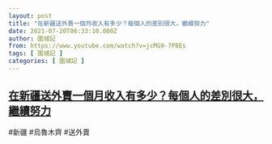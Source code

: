 ```yaml
---
layout: post
title: "在新疆送外賣一個月收入有多少？每個人的差別很大，繼續努力"
date: 2021-07-20T06:33:10.000Z
author: 圍城記
from: https://www.youtube.com/watch?v=jcMG9-7P8Es
tags: [ 圍城記 ]
categories: [ 圍城記 ]
---
```

<!--1626762790000-->
[在新疆送外賣一個月收入有多少？每個人的差別很大，繼續努力](https://www.youtube.com/watch?v=jcMG9-7P8Es)
------

<div>
#新疆 #烏魯木齊 #送外賣
</div>
